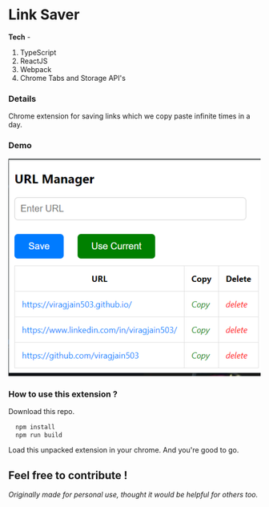 # Link Saver
**Tech** - 
 1. TypeScript
 2. ReactJS
 3. Webpack
 4. Chrome Tabs and Storage API's

### Details 
Chrome extension for saving links which we copy paste infinite times in a day.  
### Demo 
![Link Saver](https://github.com/viragjain503/Link-Saver/blob/main/src/link-saver.png)
### How to use this extension ? 

Download this repo.

      npm install 
      npm run build 
	  
  Load this unpacked extension in your chrome. 
  And you're good to go. 

## Feel free to contribute !
*Originally made for personal use, thought it would be helpful for others too.* 
